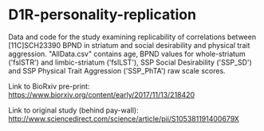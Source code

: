 # D1R-personality-replication
Data and code for the study examining replicability of correlations between [11C]SCH23390 BPND in striatum and social desirability and physical trait aggression. "AllData.csv" contains age, BPND values for whole-striatum ('fslSTR') and limbic-striatum ('fslLST'), SSP Social Desirability ('SSP_SD') and SSP Physical Trait Aggression ('SSP_PhTA') raw scale scores.  

Link to BioRxiv pre-print: https://www.biorxiv.org/content/early/2017/11/13/218420

Link to original study (behind pay-wall): http://www.sciencedirect.com/science/article/pii/S105381191400679X


